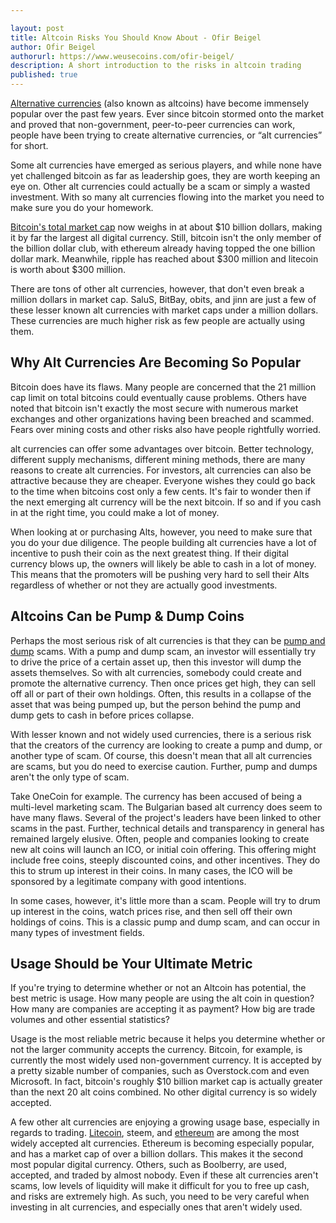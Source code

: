 ```yaml
---

layout: post
title: Altcoin Risks You Should Know About - Ofir Beigel
author: Ofir Beigel
authorurl: https://www.weusecoins.com/ofir-beigel/
description: A short introduction to the risks in altcoin trading
published: true
---
```

<a href="https://www.weusecoins.com/en/alt-coins/">Alternative currencies</a> (also known as altcoins) have become immensely popular over the past few years. Ever since bitcoin stormed onto the market and proved that non-government, peer-to-peer currencies can work, people have been trying to create alternative currencies, or “alt currencies” for short.
<p>
Some alt currencies have emerged as serious players, and while none have yet challenged bitcoin as far as leadership goes, they are worth keeping an eye on. Other alt currencies could actually be a scam or simply a wasted investment. With so many alt currencies flowing into the market you need to make sure you do your homework.
<p>

<a href="http://coinmarketcap.com/">Bitcoin's total market cap</a> now weighs in at about $10 billion dollars, making it by far the largest all digital currency. Still, bitcoin isn't the only member of the billion dollar club, with ethereum already having topped the one billion dollar mark. Meanwhile, ripple has reached about $300 million and litecoin is worth about $300 million.
<p>

There are tons of other alt currencies, however, that don't even break a million dollars in market cap. SaluS, BitBay, obits, and jinn are just a few of these lesser known alt currencies with market caps under a million dollars. These currencies are much higher risk as few people are actually using them.
<p>

<h2>Why Alt Currencies Are Becoming So Popular</h2>

Bitcoin does have its flaws. Many people are concerned that the 21 million cap limit on total bitcoins could eventually cause problems. Others have noted that bitcoin isn't exactly the most secure with numerous market exchanges and other organizations having been breached and scammed. Fears over mining costs and other risks also have people rightfully worried.
<p>

alt currencies can offer some advantages over bitcoin. Better technology, different supply mechanisms, different mining methods, there are many reasons to create alt currencies. For investors, alt currencies can also be attractive because they are cheaper. Everyone wishes they could go back to the time when bitcoins cost only a few cents. It's fair to wonder then if the next emerging alt currency will be the next bitcoin. If so and if you cash in at the right time, you could make a lot of money.
<p>

When looking at or purchasing Alts, however, you need to make sure that you do your due diligence. The people building alt currencies have a lot of incentive to push their coin as the next greatest thing. If their digital currency blows up, the owners will likely be able to cash in a lot of money. This means that the promoters will be pushing very hard to sell their Alts regardless of whether or not they are actually good investments.<p>


<h2>Altcoins Can be Pump & Dump Coins</h2>
Perhaps the most serious risk of alt currencies is that they can be <a href="https://en.wikipedia.org/wiki/Pump_and_dump">pump and dump</a> scams. With a pump and dump scam, an investor will essentially try to drive the price of a certain asset up, then this investor will dump the assets themselves. So with alt currencies, somebody could create and promote the alternative currency. Then once prices get high, they can sell off all or part of  their own holdings. Often, this results in a collapse of the asset that was being pumped up, but the person behind the pump and dump gets to cash in before prices collapse.
<p>

With lesser known and not widely used currencies, there is a serious risk that the creators of the currency are looking to create a pump and dump, or another type of scam. Of course, this doesn't mean that all alt currencies are scams, but you do need to exercise caution. Further, pump and dumps aren't the only type of scam.
<p>

Take OneCoin for example. The currency has been accused of being a multi-level marketing scam. The Bulgarian based alt currency does seem to have many flaws. Several of the project's leaders have been linked to other scams in the past. Further, technical details and transparency in general has remained largely elusive.
Often, people and companies looking to create new alt coins will launch an ICO, or initial coin offering. This offering might include free coins, steeply discounted coins, and other incentives. They do this to strum up interest in their coins. In many cases, the ICO will be sponsored by a legitimate company with good intentions.
<p>

In some cases, however, it's little more than a scam. People will try to drum up interest in the coins, watch prices rise, and then sell off their own holdings of coins. This is a classic pump and dump scam, and can occur in many types of investment fields.
<p>

<h2>Usage Should be Your Ultimate Metric</h2>
If you're trying to determine whether or not an Altcoin has potential, the best metric is usage. How many people are using the alt coin in question? How many are companies are accepting it as payment? How big are trade volumes and other essential statistics?
<p>

Usage is the most reliable metric because it helps you determine whether or not the larger community accepts the currency. Bitcoin, for example, is currently the most widely used non-government currency. It is accepted by a pretty sizable number of companies, such as Overstock.com and even Microsoft.
In fact, bitcoin's roughly $10 billion market cap is actually greater than the next 20 alt coins combined. No other digital currency is so widely accepted.
<p>

A few other alt currencies are enjoying a growing usage base, especially in regards to trading. <a href="https://www.weusecoins.com/what-is-litecoin/">Litecoin</a>, steem, and <a href="https://www.weusecoins.com/what-is-ethereum/">ethereum</a> are among the most widely accepted alt currencies. Ethereum is becoming especially popular, and has a market cap of over a billion dollars. This makes it the second most popular digital currency. Others, such as Boolberry, are used, accepted, and traded by almost nobody. Even if these alt currencies aren't scams, low levels of liquidity will make it difficult for you to free up cash, and risks are extremely high. As such, you need to be very careful when investing in alt currencies, and especially ones that aren't widely used.
